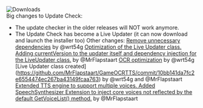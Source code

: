 ![Downloads](https://img.shields.io/github/downloads/MrFlapstaart/GameOCRTTS/1.3/total)<br>
Big changes to Update Check:
- The update checker in the older releases will NOT work anymore.
- The Update Check has become a Live Updater (it can now download and launch the installer too)
Other changes:
[Remove unnecessary dependencies](https://github.com/MrFlapstaart/GameOCRTTS/commit/ba093898e6d96b2ed4dbdab86fe2abee3b289a3e) by @wrt54g
[Optimization of the Live Updater class. Adding currentVersion to the updater itself and dependency injection for the LiveUpdater class.](https://github.com/MrFlapstaart/GameOCRTTS/commit/b64e52a84f095ab57539677d41356734ba90383e) by @MrFlapstaart 
[OCR optimization](https://github.com/MrFlapstaart/GameOCRTTS/commit/31090247e3fda37a13b482bf6f28bd94b2716bbf) by @wrt54g
[Live Updater class created] (https://github.com/MrFlapstaart/GameOCRTTS/commit/10bb141da7fc2e6554474ec267ba43149fcaa763) by @wrt54g  and @MrFlapstaart
[Extended TTS engine to support multiple voices. Added SpeechSynthesizer Extension to inject core voices not reflected by the default GetVoiceList() method.](https://github.com/MrFlapstaart/GameOCRTTS/commit/6d47e9aad5e2ba27c218ea685b2f08a3504b7c2c) by @MrFlapstaart
